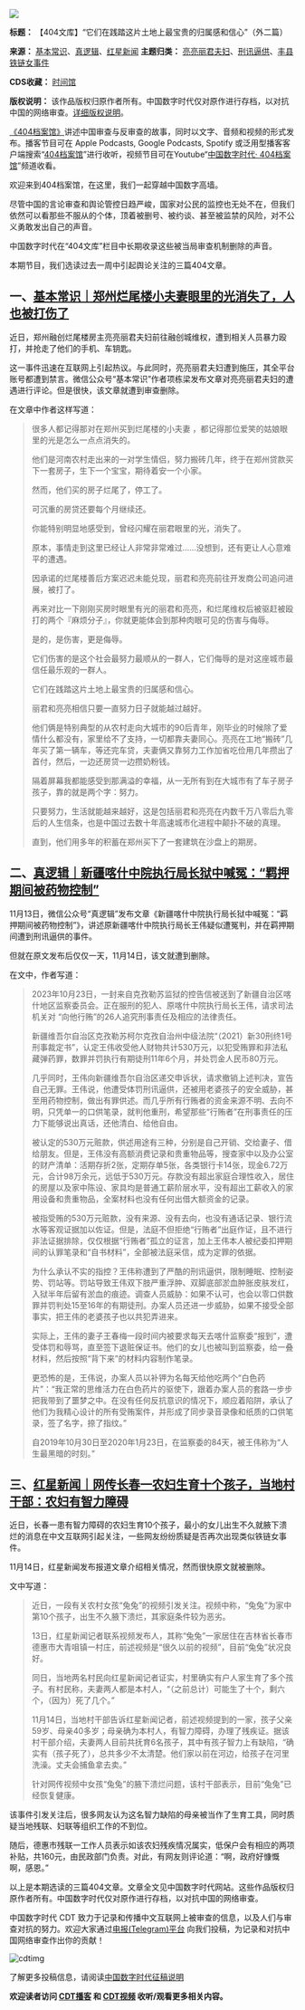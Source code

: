![](https://chinadigitaltimes.net/chinese/files/2023/11/4343.png)







**标题：** 【404文库】“它们在践踏这片土地上最宝贵的归属感和信心”（外二篇）  

**来源：** [基本常识](https://chinadigitaltimes.net/space/基本常识)、[真逻辑](https://chinadigitaltimes.net/space/真逻辑)、[红星新闻](https://chinadigitaltimes.net/space/红星新闻)
**主题归类：** [亮亮丽君夫妇](https://chinadigitaltimes.net/space/亮亮丽君夫妇)、[刑讯逼供](https://chinadigitaltimes.net/space/刑讯逼供)、[丰县铁链女事件](https://chinadigitaltimes.net/space/丰县铁链女事件)   

**CDS收藏：** [时间馆](https://chinadigitaltimes.net/space/%E6%97%B6%E9%97%B4%E9%A6%86)  

**版权说明：** 该作品版权归原作者所有。中国数字时代仅对原作进行存档，以对抗中国的网络审查。[详细版权说明](https://chinadigitaltimes.net/chinese/copyright)。




[《404档案馆》](https://chinadigitaltimes.net/chinese/404-archives)讲述中国审查与反审查的故事，同时以文字、音频和视频的形式发布。播客节目可在 Apple Podcasts, Google Podcasts, Spotify 或泛用型播客客户端搜索“[404档案馆](https://open.firstory.me/user/cdt)”进行收听，视频节目可在Youtube“[中国数字时代· 404档案馆](https://www.youtube.com/channel/UCwXewCWwaK1-yec8niJLrqg)”频道收看。


欢迎来到404档案馆，在这里，我们一起穿越中国数字高墙。


尽管中国的言论审查和舆论管控日趋严峻，国家对公民的监控也无处不在，但我们依然可以看那些不服从的个体，顶着被删号、被约谈、甚至被监禁的风险，对不公义勇敢发出自己的声音。


中国数字时代在“404文库”栏目中长期收录这些被当局审查机制删除的声音。


本期节目，我们选读过去一周中引起舆论关注的三篇404文章。


一、[基本常识｜郑州烂尾楼小夫妻眼里的光消失了，人也被打伤了](https://chinadigitaltimes.net/chinese/702315.html)
----------------------------------------------------------------------------------



近日，郑州融创烂尾楼房主亮亮丽君夫妇前往融创城维权，遭到相关人员暴力殴打，并抢走了他们的手机、车钥匙。


这一事件迅速在互联网上引起热议。与此同时，亮亮丽君夫妇遭到施压，其全平台账号都遭到禁言。微信公众号“基本常识”作者项栋梁发布文章对亮亮丽君夫妇的遭遇进行评论。但是很快，该文章就遭到审查删除。


在文章中作者这样写道：



> 
> 很多人都记得那对在郑州买到烂尾楼的小夫妻 ，都记得那位爱笑的姑娘眼里的光是怎么一点点消失的。
> 
> 
> 他们是河南农村走出来的一对学生情侣，努力搬砖几年，终于在郑州贷款买下一套房子，生下一个宝宝，期待着安一个小家。
> 
> 
> 然而，他们买的房子烂尾了，停工了。
> 
> 
> 可沉重的房贷还要每个月继续还。
> 
> 
> 你能特别明显地感受到，曾经闪耀在丽君眼里的光，消失了。
> 
> 
> 原本，事情走到这里已经让人非常非常难过……没想到，还有更让人心意难平的遭遇。
> 
> 
> 因承诺的烂尾楼善后方案迟迟未能兑现，丽君和亮亮前往开发商公司追问进展，被打了。
> 
> 
> 再来对比一下刚刚买房时眼里有光的丽君和亮亮，和烂尾维权后被驱赶被殴打的两个『麻烦分子』，你就更能体会到那种肉眼可见的伤害与侮辱。
> 
> 
> 是的，是伤害，更是侮辱。
> 
> 
> 它们伤害的是这个社会最努力最顺从的一群人，它们侮辱的是对这座城市最信任最乐观的一群人。
> 
> 
> 它们在践踏这片土地上最宝贵的归属感和信心。
> 
> 
> 丽君和亮亮相信只要一直努力日子就能越过越好。
> 
> 
> 他们俩是特别典型的从农村走向大城市的90后青年，刚毕业的时候除了爱情什么都没有，家里给不了支持，一切都靠夫妻同心。亮亮在工地“搬砖”几年买了第一辆车，等还完车贷，夫妻俩又靠努力工作加省吃俭用几年攒出了首付，然后，一边还房贷一边攒奶粉钱。
> 
> 
> 隔着屏幕我都能感受到那满溢的幸福，从一无所有到在大城市有了车子房子孩子，靠的就是两个字：努力。
> 
> 
> 只要努力，生活就能越来越好，这是包括丽君和亮亮在内数千万八零后九零后的人生信条，也是中国过去数十年高速城市化进程中颠扑不破的真理。
> 
> 
> 直到，他们用多年的积蓄在郑州买下了一套建筑在沙盘上的期房。
> 
> 
> 


二、[真逻辑｜新疆喀什中院执行局长狱中喊冤：“羁押期间被药物控制”](https://chinadigitaltimes.net/chinese/702457.html)
-------------------------------------------------------------------------------------



11月13日，微信公众号“真逻辑”发布文章《新疆喀什中院执行局长狱中喊冤：“羁押期间被药物控制”》，讲述原新疆喀什中院执行局长王伟疑似遭冤判，并在羁押期间遭到刑讯逼供的事件。


但就在原文发布后仅仅一天，11月14日，该文就遭到删除。


在文中，作者写道：



> 
> 2023年10月23日，一封来自克孜勒苏监狱的控告信被送到了新疆自治区喀什地区监察委员会。正在服刑的犯人、原喀什中院执行局长王伟，请求司法机关对 “向他行贿”的26人追究刑事责任及相应的法律责任。
> 
> 
> 新疆维吾尔自治区克孜勒苏柯尔克孜自治州中级法院“（2021）新30刑终1号刑事裁定书”，认定王伟收受他人财物共计530万元，以犯受贿罪和非法私藏弹药罪，数罪并罚执行有期徒刑11年6个月，并处罚金人民币80万元。
> 
> 
> 几乎同时，王伟向新疆维吾尔自治区递交申诉状，请求撤销上述判决，宣告自己无罪。王伟说，他遭受体罚刑讯逼供，还被用老婆孩子的安全威胁，甚至用药物控制，做出有罪供述。而几乎所有行贿者的资金来源不明、去向不明，只凭单一的口供笔录，就判他重刑，希望那些“行贿者”在刑事责任的压力下能够说出真话，还他清白、给他自由。
> 
> 
> 被认定的530万元赃款，供述用途有三种，分别是自己开销、交给妻子、借给朋友。但是，王伟没有高额消费记录和贵重物品等，搜查家中以及办公室的财产清单：活期存折2张，定期存单5张，各类银行卡14张，现金6.72万元，合计98万余元，远低于530万元。存款没有超出家庭合理性收入，居住的房屋以及家中陈设、家具均是普通工薪阶层水平，没有超出工薪收入的家用设备和贵重物品，全案材料也没有任何出借大额资金的记录。
> 
> 
> 被指受贿的530万元赃款，没有来源、没有去向，也没有通话记录、银行流水等客观证据加以佐证。但是，法庭不但拒绝“行贿者”出庭作证，且不进行非法证据排除，仅仅根据“行贿者”孤立的证言，加上王伟本人被纪委扣押期间的认罪笔录和“自书材料”，全部被法庭采信，成为定罪的依据。
> 
> 
> 为什么承认不实的指控？王伟称遭到了严酷的刑讯逼供，限制睡眠、控制姿势、罚站等。罚站导致王伟双下肢严重浮肿、双脚底部淤血肿胀皮肤发红，入狱半年后留有淤血的痕迹。调查人员威胁：如果不认可，也会以零口供数罪并罚判处15至16年的有期徒刑。办案人员还进一步威胁，如果不接受全部事实，把王伟的老婆孩子也以共犯弄进来。
> 
> 
> 实际上，王伟的妻子王春梅一段时间内被要求每天去喀什监察委“报到”，遭受体罚和辱骂，直至签下退赃保证书。他们的女儿也被叫到监察委，给一叠材料，然后按照“背下来”的材料内容制作笔录。
> 
> 
> 更恐怖的是，王伟说，办案人员以补钾为名每天给他吃两个“白色药片”：“我正常的思维活力在白色药片的驱使下，跟着办案人员的套路一步步把我带到了噩梦之中。在没有任何反抗意识的情况下，顺应着陷阱，承认了他们为我精心设计的所有受贿案件，并形成了同步录音录像和纸质的口供笔录，签了名字，捺了指纹。”
> 
> 
> 自2019年10月30日至2020年1月23日，在监察委的84天，被王伟称为“人生最黑暗的时刻。”
> 
> 
> 


三、[红星新闻｜网传长春一农妇生育十个孩子，当地村干部：农妇有智力障碍](https://chinadigitaltimes.net/chinese/702193.html)
---------------------------------------------------------------------------------------



近日，长春一患有智力障碍的农妇生育10个孩子，最小的女儿出生不久就腋下溃烂的消息在中文互联网引起关注，一些网友纷纷质疑是否再次出现类似铁链女事件。


11月14日，红星新闻发布报道文章介绍相关情况，然而很快原文就被删除。


文中写道：



> 
> 近日，一段有关农村女孩“兔兔”的视频引发关注。视频中称，“兔兔”为家中第10个孩子，出生不久腋下溃烂，其家庭条件较为恶劣。
> 
> 
> 13日，红星新闻记者联系视频发布人，其称“兔兔”一家居住在吉林省长春市德惠市大青咀镇一村庄，前述视频是“很久以前的视频”，目前“兔兔”状况良好。
> 
> 
> 同日，当地两名村民向红星新闻记者证实，村里确实有户人家生育了多个孩子。有村民称，夫妻两人都是本村人，“（之前总计）可能生了十个，剩六个，（因为）死了几个。”
> 
> 
> 11月14日，当地村干部告诉红星新闻记者，前述视频提到的一家，孩子父亲59岁、母亲40多岁；母亲确为本村人，有智力障碍，办理了残疾证。据该村干部介绍，夫妻两人目前共抚育6名孩子，其中有孩子智力上有缺陷，“确实有（孩子死了），总共多少不太清楚。他们家以前在河边，给孩子在河里洗澡。丈夫会捕鱼拿去卖。”
> 
> 
> 针对网传视频中女孩“兔兔”的腋下溃烂问题，该村干部表示，目前“兔兔”已经恢复健康。
> 
> 
> 


该事件引发关注后，很多网友认为这名智力缺陷的母亲被当作了生育工具，同时质疑当地残联、妇联等组织工作的不到位。


随后，德惠市残联一工作人员表示如该农妇残疾情况属实，低保户会有相应的两项补贴，共160元，由民政部门负责。对此，有网友则评论道：“啊，政府好慷慨啊，感恩。”


以上是本期选读的三篇404文章。文章全文见中国数字时代网站。这些作品版权归原作者所有。中国数字时代仅对原作进行存档，以对抗中国的网络审查。


中国数字时代 CDT 致力于记录和传播中文互联网上被审查的信息，以及人们与审查对抗的努力。欢迎大家通过[电报(Telegram)平台](https://t.me/cdtmedia_bot "电报(Telegram)平台") 向我们投稿，为记录和对抗中国网络审查作出你的贡献！


![cdtimg](https://chinadigitaltimes.net/chinese/files/2022/05/404给CDT-QR-code-1.jpg)


了解更多投稿信息，请阅读[中国数字时代征稿说明](https://chinadigitaltimes.net/chinese/telegrambot "中国数字时代征稿说明")


**欢迎读者访问 [CDT播客](https://open.firstory.me/user/cdt/platforms "CDT播客") 和 [CDT视频](https://www.youtube.com/@CDTChinese/videos "CDT视频") 收听/观看更多相关内容。** 

